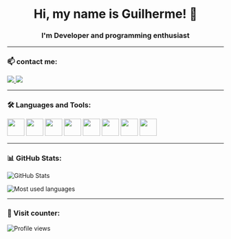 <h1 align="center">Hi, my name is Guilherme! 👋</h1>
<h3 align="center">I'm Developer and programming enthusiast</h3>

---

### 📫 contact me:
<p align="left">
  <a href="https://instagram.com//guilhermeguerra._" target="_blank">
    <img src="https://img.shields.io/badge/Instagram-%23E4405F.svg?&style=for-the-badge&logo=instagram&logoColor=white" />
  </a>
  <a href="https://www.linkedin.com/in/guilherme-amaral-guerra-a20b6128b/" target="_blank">
    <img src="https://img.shields.io/badge/LinkedIn-%230077B5.svg?&style=for-the-badge&logo=linkedin&logoColor=white" />
  </a>
</p>

---

### 🛠️ Languages and Tools:
<p>
  <img src="https://cdn.jsdelivr.net/gh/devicons/devicon/icons/html5/html5-original.svg" width="40" height="40"/>
  <img src="https://cdn.jsdelivr.net/gh/devicons/devicon/icons/css3/css3-original.svg" width="40" height="40"/>
  <img src="https://cdn.jsdelivr.net/gh/devicons/devicon/icons/javascript/javascript-original.svg" width="40" height="40"/>
  <img src="https://cdn.jsdelivr.net/gh/devicons/devicon/icons/python/python-original.svg" width="40" height="40"/>
  <img src="https://cdn.jsdelivr.net/gh/devicons/devicon/icons/git/git-original.svg" width="40" height="40"/>
  <img src="https://cdn.jsdelivr.net/gh/devicons/devicon/icons/mysql/mysql-original.svg" width="40" height="40"/>
  <img src="https://cdn.jsdelivr.net/gh/devicons/devicon/icons/php/php-original.svg" width="40" height="40"/>
  <img src="https://cdn.jsdelivr.net/gh/devicons/devicon/icons/java/java-original.svg" width="40" height="40"/>
</p>

---

### 📊 GitHub Stats:
<p>
  <img src="https://github-readme-stats.vercel.app/api?username=GuilhermeAmaralGuerra&show_icons=true&theme=default" alt="GitHub Stats" />
</p>
<p>
  <img src="https://github-readme-stats.vercel.app/api/top-langs/?username=GuilhermeAmaralGuerra&layout=compact&theme=default" alt="Most used languages" />
</p>

---

### 👀 Visit counter:
![Profile views](https://komarev.com/ghpvc/?username=GuilhermeAmaralGuerra&color=blue)
